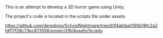 This is an attempt to develop a 3D horror game using Unity.

The project's code is located in the scripts file under assets.

https://github.com/deredogo/SchoolNightmare/tree/b1f4abfaa1395b18fc2a2fdf17f28c73ec873556/project316/Assets/Scripts
